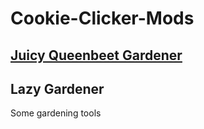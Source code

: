 # Cookie-Clicker-Mods

## [Juicy Queenbeet Gardener](JQB.js) ##

## Lazy Gardener ##

Some gardening tools
